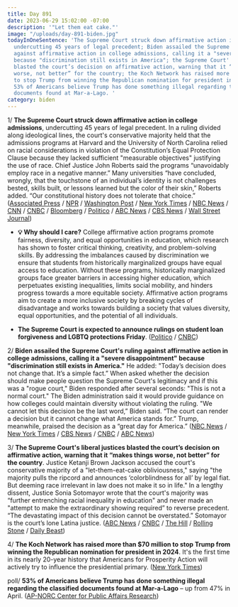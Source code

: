 ```yaml
---
title: Day 891
date: 2023-06-29 15:02:00 -07:00
description: '"Let them eat cake."'
image: "/uploads/day-891-biden.jpg"
todayInOneSentence: 'The Supreme Court struck down affirmative action in college admissions,
  undercutting 45 years of legal precedent; Biden assailed the Supreme Court''s ruling
  against affirmative action in college admissions, calling it a "severe disappointment"
  because "discrimination still exists in America"; the Supreme Court''s liberal justices
  blasted the court’s decision on affirmative action, warning that it “makes things
  worse, not better” for the country; the Koch Network has raised more than $70 million
  to stop Trump from winning the Republican nomination for president in 2024; and
  53% of Americans believe Trump has done something illegal regarding the classified
  documents found at Mar-a-Lago. '
category: biden
---
```


1/ **The Supreme Court struck down affirmative action in college admissions**, undercutting 45 years of legal precedent. In a ruling divided along ideological lines, the court's conservative majority held that the admissions programs at Harvard and the University of North Carolina relied on racial considerations in violation of the Constitution’s Equal Protection Clause because they lacked sufficient "measurable objectives" justifying the use of race. Chief Justice John Roberts said the programs “unavoidably employ race in a negative manner.” Many universities “have concluded, wrongly, that the touchstone of an individual’s identity is not challenges bested, skills built, or lessons learned but the color of their skin,” Roberts added. “Our constitutional history does not tolerate that choice.” ([Associated Press](https://apnews.com/article/supreme-court-affirmative-action-college-race-f83d6318017ec9b9029b12ee2256e744) / [NPR](https://www.npr.org/live-updates/supreme-court-affirmative-action-harvard-unc#supreme-court-rules-affirmative-action-in-college-admissions-is-unconstitutional) / [Washington Post](https://www.washingtonpost.com/politics/2023/06/29/affirmative-action-supreme-court-ruling/) / [New York Times](https://www.nytimes.com/live/2023/06/29/us/affirmative-action-supreme-court) / [NBC News](https://www.nbcnews.com/politics/supreme-court/supreme-court-strikes-affirmative-action-programs-harvard-unc-rcna66770) / [CNN](https://www.cnn.com/2023/06/29/politics/affirmative-action-supreme-court-ruling/index.html) / [CNBC](https://www.cnbc.com/2023/06/29/supreme-court-rejects-affirmative-action-at-colleges-says-schools-cant-consider-race-in-admission.html) / [Bloomberg](https://www.bloomberg.com/news/articles/2023-06-29/supreme-court-sharply-curbs-use-of-race-in-college-admissions?sref=MIBMEEoj) / [Politico](https://www.politico.com/news/2023/06/29/supreme-court-ends-affirmative-action-in-college-admissions-00104179) / [ABC News](https://abcnews.go.com/Politics/supreme-court-sets-new-limits-affirmative-action-programs/story?id=99230954) / [CBS News](https://www.cbsnews.com/news/supreme-court-affirmative-action-race-college-admissions-harvard-north-carolina/) / [Wall Street Journal](https://www.wsj.com/articles/supreme-court-rules-against-affirmative-action-c94b5a9c))

* **💡 Why should I care?** College affirmative action programs promote fairness, diversity, and equal opportunities in education, which research has shown to foster critical thinking, creativity, and problem-solving skills. By addressing the imbalances caused by discrimination we ensure that students from historically marginalized groups have equal access to education. Without these programs, historically marginalized groups face greater barriers in accessing higher education, which perpetuates existing inequalities, limits social mobility, and hinders progress towards a more equitable society. Affirmative action programs aim to create a more inclusive society by breaking cycles of disadvantage and works towards building a society that values diversity, equal opportunities, and the potential of all individuals.

* **The Supreme Court is expected to announce rulings on student loan forgiveness and LGBTQ protections Friday**. ([Politico](https://www.politico.com/news/2023/06/29/supreme-court-student-loans-lgbtq-rights-00104195) / [CNBC](https://www.cnbc.com/2023/06/29/supreme-court-decision-on-student-loan-forgiveness-expected-friday.html))

2/ **Biden assailed the Supreme Court's ruling against affirmative action in college admissions, calling it a "severe disappointment" because "discrimination still exists in America."** He added: "Today’s decision does not change that. It’s a simple fact.” When asked whether the decision should make people question the Supreme Court's legitimacy and if this was a "rogue court," Biden responded after several seconds: "This is not a normal court." The Biden administration said it would provide guidance on how colleges could maintain diversity without violating the ruling. "We cannot let this decision be the last word,” Biden said. “The court can render a decision but it cannot change what America stands for.” Trump, meanwhile, praised the decision as a “great day for America.” ([NBC News](https://www.nbcnews.com/politics/supreme-court/live-blog/supreme-court-decisions-live-updates-rcna91671#rcrd15142) / [New York Times](https://www.nytimes.com/2023/06/29/us/politics/biden-supreme-court-affirmative-action.html) / [CBS News](https://www.cbsnews.com/news/biden-supreme-court-affirmative-action-decision/) / [CNBC](https://www.cnbc.com/2023/06/29/biden-criticizes-supreme-court-affirmative-action-ruling.html) / [ABC News](https://abcnews.go.com/Politics/biden-supreme-court-affirmative-action-decision-word/story?id=100491437))

3/ **The Supreme Court's liberal justices blasted the court’s decision on affirmative action, warning that it “makes things worse, not better” for the country**. Justice Ketanji Brown Jackson accused the court's conservative majority of a "let-them-eat-cake obliviousness," saying "the majority pulls the ripcord and announces ‘colorblindness for all’ by legal fiat. But deeming race irrelevant in law does not make it so in life." In a lengthy dissent, Justice Sonia Sotomayor wrote that the court's majority was “further entrenching racial inequality in education" and never made an "attempt to make the extraordinary showing required” to reverse precedent. “The devastating impact of this decision cannot be overstated.” Sotomayor is the court’s lone Latina justice. ([ABC News](https://abcnews.go.com/Politics/jackson-blasts-eat-cake-obliviousness-supreme-court-affirmative/story?id=100489244) / [CNBC](https://www.cnbc.com/2023/06/29/affirmative-action-biden-supreme-court-pick-jackson-blasts-ruling.html) / [The Hill](https://thehill.com/regulation/court-battles/4073610-justice-jackson-rips-supreme-courts-ostrich-like-logic-on-affirmative-action/) / [Rolling Stone](https://www.rollingstone.com/politics/politics-news/supreme-court-kills-affirmative-action-colleges-1234780524/) / [Daily Beast](https://www.thedailybeast.com/ketanji-brown-jackson-dismantles-scotus-conservatives-in-blistering-affirmative-action-dissent))

4/ **The Koch Network has raised more than $70 million to stop Trump from winning the Republican nomination for president in 2024**. It's the first time in its nearly 20-year history that Americans for Prosperity Action will actively try to influence the presidential primary. ([New York Times](https://www.nytimes.com/2023/06/29/us/politics/koch-network-trump-2024.html))

poll/ **53% of Americans believe Trump has done something illegal regarding the classified documents found at Mar-a-Lago** – up from 47% in April. ([AP-NORC Center for Public Affairs Research](https://apnorc.org/projects/half-the-public-views-trumps-handling-of-classified-documents-as-illegal/))